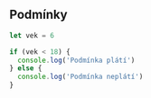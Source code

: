 ## Podmínky

```js
let vek = 6

if (vek < 18) {
  console.log('Podmínka plátí')
} else {
  console.log('Podmínka neplátí')
}
```
